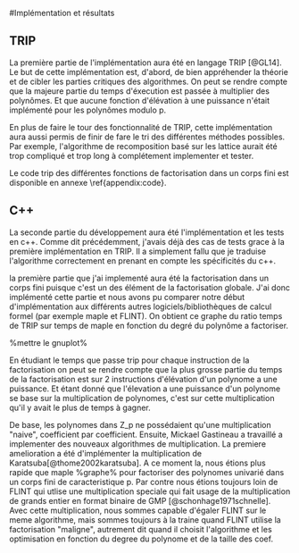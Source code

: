 #Implémentation et résultats

## TRIP

La première partie de l'implémentation aura été en langage TRIP [@GL14]. Le but de cette implémentation est, d'abord, de
bien appréhender la théorie et de cibler les parties critiques des algorithmes. On peut se rendre compte que la majeure partie
du temps d'éxecution est passée à multiplier des polynômes. Et que aucune fonction d'élévation à une puissance n'était implémenté
pour les polynômes modulo p.

En plus de faire le tour des fonctionnalité de TRIP, cette implémentation aura aussi permis de finir de fare le tri des
différentes méthodes possibles. Par exemple, l'algorithme de recomposition basé sur les lattice aurait été trop
compliqué et trop long à complétement implementer et tester.

Le code trip des différentes fonctions de factorisation dans un corps fini est disponible en annexe \ref{appendix:code}.


## C++

La seconde partie du développement aura été l'implémentation et les tests en c++. Comme dit précédemment, j'avais déjà des
cas de tests grace à la première implémentation en TRIP. Il a simplement fallu que je traduise l'algorithme correctement
en prenant en compte les spécificités du c++.

la première partie que j'ai implementé aura été la factorisation dans un corps fini puisque c'est un des élément de la
factorisation globale. J'ai donc implémenté cette partie et nous avons pu comparer notre début d'implémentation aux
différents autres logiciels/bibliothèques de calcul formel (par exemple maple et FLINT). On obtient ce graphe du ratio
temps de TRIP sur temps de maple en fonction du degré du polynôme a factoriser.

%mettre le gnuplot%

En étudiant le temps que passe trip pour chaque instruction de la factorisation on peut se
rendre compte que la plus grosse partie du temps de la factorisation est sur 2 instructions d'élévation
d'un polynome a une puissance. Et étant donné que l'élevation a une puissance d'un polynome se base sur la multiplication
de polynomes, c'est sur cette multiplication qu'il y avait le plus de temps à gagner.

De base, les polynomes dans Z_p ne possédaient qu'une multiplication "naive", coefficient par coefficient.
Ensuite, Mickael Gastineau a travaillé a implementer des nouveaux algorithmes de multiplication. La premiere amelioration
a été d'implémenter la multiplication de Karatsuba[@thome2002karatsuba]. A ce moment la, nous étions plus rapide que maple %graphe%
pour factoriser des polynomes univarié dans un corps fini de caracteristique p. Par contre nous étions toujours loin de FLINT qui utlise
une multiplication speciale qui fait usage de la multiplication de grands entier en format binaire de GMP [@schonhage1971schnelle].
Avec cette multiplication, nous sommes capable d'égaler FLINT sur le meme algorithme, mais sommes toujours à la traine quand FLINT
utilise la factorisation "maligne", autrement dit quand il choisit l'algorithme et les optimisation en fonction du degree du polynome
et de la taille des coef.


